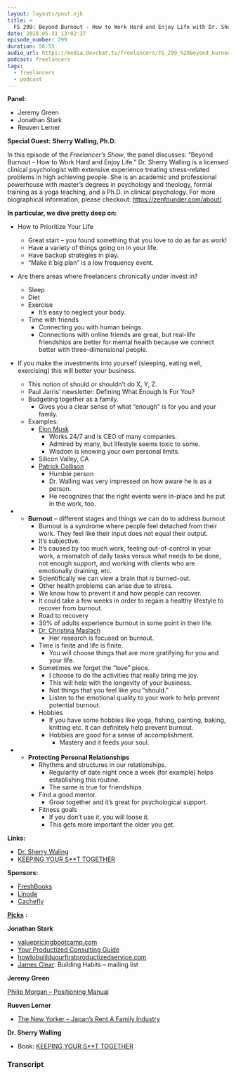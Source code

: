 ```yaml
---
layout: layouts/post.njk
title: >
  FS 299: Beyond Burnout - How to Work Hard and Enjoy Life with Dr. Sherry Walling
date: 2018-05-31 13:02:37
episode_number: 299
duration: 56:55
audio_url: https://media.devchat.tv/freelancers/FS_299_%20Beyond_burnout-How_to_work_hard_AND_enjoy_life_with_guest_Dr_Sherry_Walling.mp3
podcast: freelancers
tags:
  - freelancers
  - podcast
---
```


**Panel:**

- Jeremy Green
- Jonathan Stark
- Reuven Lerner

**Special Guest:** **Sherry Walling, Ph.D.**

In this episode of the _Freelancer’s Show_, the panel discusses: “Beyond Burnout - How to Work Hard and Enjoy Life.” Dr. Sherry Walling is a licensed clinical psychologist with extensive experience treating stress-related problems in high achieving people. She is an academic and professional powerhouse with master’s degrees in psychology and theology, formal training as a yoga teaching, and a Ph.D. in clinical psychology. For more biographical information, please checkout: https://zenfounder.com/about/.

**In particular, we dive pretty deep on:**

- How to Prioritize Your Life
  - Great start – you found something that you love to do as far as work!
  - Have a variety of things going on in your life.
  - Have backup strategies in play.
  - “Make it big plan” is a low frequency event.
- Are there areas where freelancers chronically under invest in?
  - Sleep
  - Diet
  - Exercise
    - It’s easy to neglect your body.
  - Time with friends
    - Connecting you with human beings.
    - Connections with online friends are great, but real-life friendships are better for mental health because we connect better with three-dimensional people.
- If you make the investments into yourself (sleeping, eating well, exercising) this will better your business.

  - This notion of should or shouldn’t do X, Y, Z.
  - Paul Jarris’ newsletter: Defining What Enough Is For You?
  - Budgeting together as a family.
    - Gives you a clear sense of what “enough” is for you and your family.
  - Examples:
    - [Elon Musk](https://en.wikipedia.org/wiki/Elon_Musk)
      - Works 24/7 and is CEO of many companies.
      - Admired by many, but lifestyle seems toxic to some.
      - Wisdom is knowing your own personal limits.
    - Silicon Valley, CA
    - [Patrick Collison](https://en.wikipedia.org/wiki/Patrick_Collison)
      - Humble person
      - Dr. Walling was very impressed on how aware he is as a person.
      - He recognizes that the right events were in-place and he put in the work, too.

- - **Burnout** – different stages and things we can do to address burnout
    - Burnout is a syndrome where people feel detached from their work. They feel like their input does not equal their output.
    - It’s subjective.
    - It’s caused by too much work, feeling out-of-control in your work, a mismatch of daily tasks versus what needs to be done, not enough support, and working with clients who are emotionally draining, etc.
    - Scientifically we can view a brain that is burned-out.
    - Other health problems can arise due to stress.
    - We know how to prevent it and how people can recover.
    - It could take a few weeks in order to regain a healthy lifestyle to recover from burnout.
    - Road to recovery
    - 30% of adults experience burnout in some point in their life.
    - [Dr. Christina Maslach](https://maslach.socialpsychology.org)
      - Her research is focused on burnout.
    - Time is finite and life is finite.
      - You will choose things that are more gratifying for you and your life.
    - Sometimes we forget the “love” piece.
      - I choose to do the activities that really bring me joy.
      - This will help with the longevity of your business.
      - Not things that you feel like you “should.”
      - Listen to the emotional quality to your work to help prevent potential burnout.
    - Hobbies
      - If you have some hobbies like yoga, fishing, painting, baking, knitting etc. it can definitely help prevent burnout.
      - Hobbies are good for a sense of accomplishment.
        - Mastery and it feeds your soul.

- - **Protecting Personal Relationships**
    - Rhythms and structures in our relationships.
      - Regularity of date night once a week (for example) helps establishing this routine.
      - The same is true for friendships.
    - Find a good mentor.
      - Grow together and it’s great for psychological support.
    - Fitness goals
      - If you don’t use it, you will loose it.
      - This gets more important the older you get.

**Links:**

- [Dr. Sherry Waling](https://zenfounder.com/about/)
- [KEEPING YOUR S\*\*T TOGETHER](https://www.wpelevation.com/2018/03/keeping-st-together-dr-sherry-walling/)

**Sponsors:**

- [FreshBooks](https://www.freshbooks.com/invoice?ref=11731&utm_source=pbm&utm_medium=affiliate-program&utm_influencer=419364&utm_campaign=podcast-influencers)
- [Linode](https://promo.linode.com/adventuresinangular/)
- [Cachefly](https://www.cachefly.com)

[**Picks**](http://www.apple.com) **:**

**Jonathan Stark**

- [valuepricingbootcamp.com](http://valuepricingbootcamp.com)
- [Your Productized Consulting Guide](https://uibreakfast.com/productized-guide/)
- [howtobulilduourfirstproductizedservice.com](http://howtobulilduourfirstproductizedservice.com)
- [James Clear](https://jamesclear.com): Building Habits – mailing list

**Jeremy Green**

[Philip Morgan – Positioning Manual](https://philipmorganconsulting.com/the-positioning-manual-for-technical-firms/)

**Rueven Lerner**

- [The New Yorker – Japan’s Rent A Family Industry](https://www.newyorker.com/magazine/2018/04/30/japans-rent-a-family-industry)

**Dr. Sherry Walling**

- Book: [KEEPING YOUR S\*\*T TOGETHER](https://www.wpelevation.com/2018/03/keeping-st-together-dr-sherry-walling/)

### Transcript
